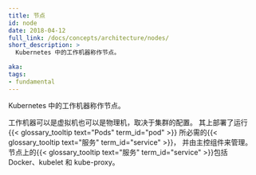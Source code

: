 ```yaml
---
title: 节点
id: node
date: 2018-04-12
full_link: /docs/concepts/architecture/nodes/
short_description: >
  Kubernetes 中的工作机器称作节点。

aka: 
tags:
- fundamental
---
```


<!--
title: Node
id: node
date: 2018-04-12
full_link: /docs/concepts/architecture/nodes/
short_description: >
  A node is a worker machine in Kubernetes.

aka: 
tags:
- fundamental
-->

<!--
  A node is a worker machine in Kubernetes.
-->

Kubernetes 中的工作机器称作节点。

<!--more--> 

<!--
A worker machine may be a VM or physical machine, depending on the cluster. It has the {{< glossary_tooltip text="Services" term_id="service" >}} necessary to run {{< glossary_tooltip text="Pods" term_id="pod" >}} and is managed by the master components. The {{< glossary_tooltip text="Services" term_id="service" >}} on a node include Docker, kubelet and kube-proxy.
-->

工作机器可以是虚拟机也可以是物理机，取决于集群的配置。
其上部署了运行 {{< glossary_tooltip text="Pods" term_id="pod" >}} 所必需的{{< glossary_tooltip text="服务" term_id="service" >}}，
并由主控组件来管理。
节点上的{{< glossary_tooltip text="服务" term_id="service" >}}包括 Docker、kubelet 和 kube-proxy。

